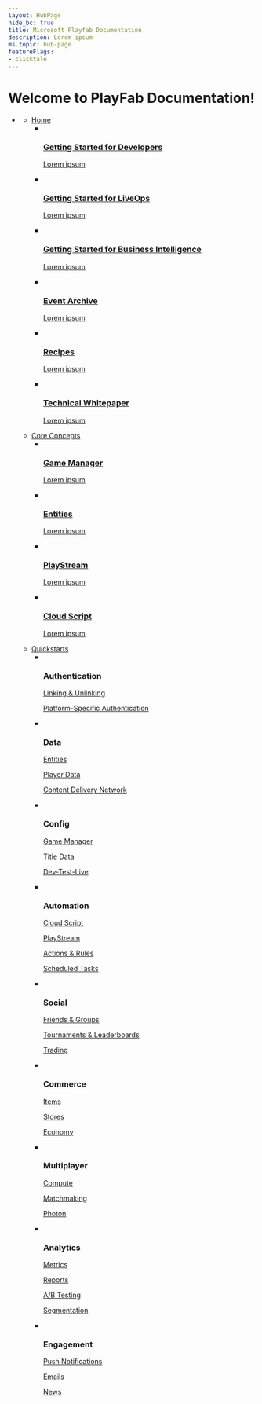 ```yaml
---
layout: HubPage
hide_bc: true
title: Microsoft Playfab Documentation
description: Lorem ipsum
ms.topic: hub-page
featureFlags:
- clicktale
---
```

<div id="main" class="v2">
    <div class="container">
        <h1>Welcome to PlayFab Documentation!</h1>
        <ul class="pivots">
            <li>
                <a href="#main"></a>
                <ul id="main">
                    <li>
                        <a href="#start">Home</a>
                        <ul id="start" class="cardsC">
                            <li>
                                <a href="/playfab/personas/developer">
                                    <div class="cardSize">
                                        <div class="cardPadding">
                                            <div class="card">
                                                <div class="cardImageOuter">
                                                    <div class="cardImage">
                                                        <img src="/playfab/media/persona_developer.svg" alt="" />
                                                    </div>
                                                </div>
                                                <div class="cardText">
                                                    <h3>Getting Started for Developers</h3>
                                                    <p>Lorem ipsum</p>
                                                </div>
                                            </div>
                                        </div>
                                    </div>
                                </a>
                            </li>
                            <li>
                                <a href="/playfab/personas/liveops">
                                    <div class="cardSize">
                                        <div class="cardPadding">
                                            <div class="card">
                                                <div class="cardImageOuter">
                                                    <div class="cardImage">
                                                        <img src="/playfab/media/persona_liveops.svg" alt="" />
                                                    </div>
                                                </div>
                                                <div class="cardText">
                                                    <h3>Getting Started for LiveOps</h3>
                                                    <p>Lorem ipsum</p>
                                                </div>
                                            </div>
                                        </div>
                                    </div>
                                </a>
                            </li>
                            <li>
                                <a href="/playfab/personas/bi">
                                    <div class="cardSize">
                                        <div class="cardPadding">
                                            <div class="card">
                                                <div class="cardImageOuter">
                                                    <div class="cardImage">
                                                        <img src="/playfab/media/persona_business_intelligence.svg" alt="" />
                                                    </div>
                                                </div>
                                                <div class="cardText">
                                                    <h3>Getting Started for Business Intelligence</h3>
                                                    <p>Lorem ipsum</p>
                                                </div>
                                            </div>
                                        </div>
                                    </div>
                                </a>
                            </li>
                            <li>
                                <a href="/playfab/resources/event-archive">
                                <div class="cardSize">
                                    <div class="cardPadding">
                                        <div class="card">
                                            <div class="cardImageOuter">
                                                <div class="cardImage">
                                                    <img src="/playfab/media/resource_event_archive.svg" alt="">
                                                </div>
                                            </div>
                                            <div class="cardText">
                                                <h3>Event Archive</h3>
                                                <p>Lorem ipsum</p>
                                            </div>
                                        </div>
                                    </div>
                                </div>
                                </a>
                            </li>
                            <li>
                                <a href="/playfab/resources/recipes">
                                <div class="cardSize">
                                    <div class="cardPadding">
                                        <div class="card">
                                            <div class="cardImageOuter">
                                                <div class="cardImage">
                                                    <img src="/playfab/media/resource_recipes.svg" alt="">
                                                </div>
                                            </div>
                                            <div class="cardText">
                                                <h3>Recipes</h3>
                                                <p>Lorem ipsum</p>
                                            </div>
                                        </div>
                                    </div>
                                </div>
                                </a>
                            </li>
                            <li>
                                <a href="http://s3-us-west-2.amazonaws.com/api-playfab-com-craft-files/FileAssets/playfabtechnicalwhitepaper_2016.06.18.pdf">
                                <div class="cardSize">
                                    <div class="cardPadding">
                                        <div class="card">
                                            <div class="cardImageOuter">
                                                <div class="cardImage">
                                                    <img src="/playfab/media/resource_technical_whitepaper.svg" alt="">
                                                </div>
                                            </div>
                                            <div class="cardText">
                                                <h3>Technical Whitepaper</h3>
                                                <p>Lorem ipsum</p>
                                            </div>
                                        </div>
                                    </div>
                                </div>
                                </a>
                            </li>
                        </ul>
                    </li>
                    <li>
                        <a href="#concepts">Core Concepts</a>
                        <ul id="concepts" class="cardsC">
                            <li>
                                <a href="/playfab/features/config/gamemanager">
                                    <div class="cardSize">
                                        <div class="cardPadding">
                                            <div class="card">
                                                <div class="cardImageOuter">
                                                    <div class="cardImage bgdAccent1">
                                                        <img src="/playfab/media/core_concept_game_manager.svg" alt="" />
                                                    </div>
                                                </div>
                                                <div class="cardText">
                                                    <h3>Game Manager</h3>
                                                    <p>Lorem ipsum</p>
                                                </div>
                                            </div>
                                        </div>
                                    </div>
                                </a>
                            </li>
                            <li>
                                <a href="/playfab/features/data/entities">
                                    <div class="cardSize">
                                        <div class="cardPadding">
                                            <div class="card">
                                                <div class="cardImageOuter">
                                                    <div class="cardImage bgdAccent1">
                                                        <img src="/playfab/media/core_concept_entities.svg" alt="" />
                                                    </div>
                                                </div>
                                                <div class="cardText">
                                                    <h3>Entities</h3>
                                                    <p>Lorem ipsum</p>
                                                </div>
                                            </div>
                                        </div>
                                    </div>
                                </a>
                            </li>
                            <li>
                                <a href="/playfab/features/automation/playstream-events">
                                    <div class="cardSize">
                                        <div class="cardPadding">
                                            <div class="card">
                                                <div class="cardImageOuter">
                                                    <div class="cardImage bgdAccent1">
                                                        <img src="/playfab/media/core_concept_playstream.svg" alt="" />
                                                    </div>
                                                </div>
                                                <div class="cardText">
                                                    <h3>PlayStream</h3>
                                                    <p>Lorem ipsum</p>
                                                </div>
                                            </div>
                                        </div>
                                    </div>
                                </a>
                            </li>
                            <li>
                                <a href="/playfab/features/automation/cloudscript">
                                    <div class="cardSize">
                                        <div class="cardPadding">
                                            <div class="card">
                                                <div class="cardImageOuter">
                                                    <div class="cardImage bgdAccent1">
                                                        <img src="/playfab/media/core_concept_cloudscript.svg" alt="" />
                                                    </div>
                                                </div>
                                                <div class="cardText">
                                                    <h3>Cloud Script</h3>
                                                    <p>Lorem ipsum</p>
                                                </div>
                                            </div>
                                        </div>
                                    </div>
                                </a>
                            </li>
                        </ul>
                    </li>
                    <li>
                        <a href="#quickstarts">Quickstarts</a>
                        <ul id="quickstarts" class="cardsF">
                            <li>
                                <div class="cardSize">
                                    <div class="cardPadding">
                                        <div class="card">
                                            <div class="cardImageOuter">
                                                <div class="cardImage">
                                                    <img src="/playfab/media/quickstart_authentication.svg" alt="" />
                                                </div>
                                            </div>
                                            <div class="cardText">
                                                <h3>Authentication</h3>
                                                <p><a href="/playfab/features/authentication/linking-unlinking/quickstart">Linking &amp; Unlinking</a></p>
                                                <p><a href="/playfab/features/authentication/platform-specific-authentication/quickstart">Platform-Specific Authentication</a></p>
                                            </div>
                                        </div>
                                    </div>
                                </div>
                            </li>
                            <li>
                                <div class="cardSize">
                                    <div class="cardPadding">
                                        <div class="card">
                                            <div class="cardImageOuter">
                                                <div class="cardImage">
                                                    <img src="/playfab/media/quickstart_data.svg" alt="" />
                                                </div>
                                            </div>
                                            <div class="cardText">
                                                <h3>Data</h3>
                                                <p><a href="/playfab/features/data/entities/quickstart">Entities</a></p>
                                                <p><a href="/playfab/features/data/playerdata/quickstart">Player Data</a></p>
                                                <p><a href="/playfab/features/data/content-delivery-network/quickstart">Content Delivery Network</a></p>
                                            </div>
                                        </div>
                                    </div>
                                </div>
                            </li>
                            <li>
                                <div class="cardSize">
                                    <div class="cardPadding">
                                        <div class="card">
                                            <div class="cardImageOuter">
                                                <div class="cardImage">
                                                    <img src="/playfab/media/quickstart_config.svg" alt="" />
                                                </div>
                                            </div>
                                            <div class="cardText">
                                                <h3>Config</h3>
                                                <p><a href="/playfab/features/config/gamemanager/quickstart">Game Manager</a></p>
                                                <p><a href="/playfab/features/config/titledata/quickstart">Title Data</a></p>
                                                <p><a href="/playfab/features/config/dev-test-live/quickstart">Dev-Test-Live</a></p>
                                            </div>
                                        </div>
                                    </div>
                                </div>
                            </li>
                            <li>
                                <div class="cardSize">
                                    <div class="cardPadding">
                                        <div class="card">
                                            <div class="cardImageOuter">
                                                <div class="cardImage">
                                                    <img src="/playfab/media/quickstart_automation.svg" alt="" />
                                                </div>
                                            </div>
                                            <div class="cardText">
                                                <h3>Automation</h3>
                                                <p><a href="/playfab/features/automation/cloudscript/quickstart">Cloud Script</a></p>
                                                <p><a href="/playfab/features/automation/playstream-events/quickstart">PlayStream</a></p>
                                                <p><a href="/playfab/features/automation/actions-rules/quickstart">Actions &amp; Rules</a></p>
                                                <p><a href="/playfab/features/automation/scheduled-tasks/quickstart">Scheduled Tasks</a></p>
                                            </div>
                                        </div>
                                    </div>
                                </div>
                            </li>
                            <li>
                                <div class="cardSize">
                                    <div class="cardPadding">
                                        <div class="card">
                                            <div class="cardImageOuter">
                                                <div class="cardImage">
                                                    <img src="/playfab/media/quickstart_social.svg" alt="" />
                                                </div>
                                            </div>
                                            <div class="cardText">
                                                <h3>Social</h3>
                                                <p><a href="/playfab/features/social/friends-groups/quickstart">Friends &amp; Groups</a></p>
                                                <p><a href="/playfab/features/social/tournaments-leaderboards/quickstart">Tournaments &amp; Leaderboards</a></p>
                                                <p><a href="/playfab/features/social/trading/quickstart">Trading</a></p>
                                            </div>
                                        </div>
                                    </div>
                                </div>
                            </li>
                            <li>
                                <div class="cardSize">
                                    <div class="cardPadding">
                                        <div class="card">
                                            <div class="cardImageOuter">
                                                <div class="cardImage">
                                                    <img src="/playfab/media/quickstart_commerce.svg" alt="" />
                                                </div>
                                            </div>
                                            <div class="cardText">
                                                <h3>Commerce</h3>
                                                <p><a href="/playfab/features/commerce/items/quickstart">Items</a></p>
                                                <p><a href="/playfab/features/commerce/stores/quickstart">Stores</a></p>
                                                <p><a href="/playfab/features/commerce/economy/quickstart">Economy</a></p>
                                            </div>
                                        </div>
                                    </div>
                                </div>
                            </li>
                            <li>
                                <div class="cardSize">
                                    <div class="cardPadding">
                                        <div class="card">
                                            <div class="cardImageOuter">
                                                <div class="cardImage">
                                                    <img src="/playfab/media/quickstart_multiplayer.svg" alt="" />
                                                </div>
                                            </div>
                                            <div class="cardText">
                                                <h3>Multiplayer</h3>
                                                <p><a href="/playfab/features/multiplayer/compute/quickstart">Compute</a></p>
                                                <p><a href="/playfab/features/multiplayer/matchmaking/quickstart">Matchmaking</a></p>
                                                <p><a href="/playfab/features/multiplayer/photon/quickstart">Photon</a></p>
                                            </div>
                                        </div>
                                    </div>
                                </div>
                            </li>
                            <li>
                                <div class="cardSize">
                                    <div class="cardPadding">
                                        <div class="card">
                                            <div class="cardImageOuter">
                                                <div class="cardImage">
                                                    <img src="/playfab/media/quickstart_analytics.svg" alt="" />
                                                </div>
                                            </div>
                                            <div class="cardText">
                                                <h3>Analytics</h3>
                                                <p><a href="/playfab/features/analytics/metrics/quickstart">Metrics</a></p>
                                                <p><a href="/playfab/features/analytics/reports/quickstart">Reports</a></p>
                                                <p><a href="/playfab/features/analytics/ab-testing/quickstart">A/B Testing</a></p>
                                                <p><a href="/playfab/features/analytics/segmentation/quickstart">Segmentation</a></p>
                                            </div>
                                        </div>
                                    </div>
                                </div>
                            </li>
                            <li>
                                <div class="cardSize">
                                    <div class="cardPadding">
                                        <div class="card">
                                            <div class="cardImageOuter">
                                                <div class="cardImage">
                                                    <img src="/playfab/media/quickstart_engagement.svg" alt="" />
                                                </div>
                                            </div>
                                            <div class="cardText">
                                                <h3>Engagement</h3>
                                                <p><a href="/playfab/features/engagement/push-notifications/quickstart">Push Notifications</a></p>
                                                <p><a href="/playfab/features/engagement/emails/quickstart">Emails</a></p>
                                                <p><a href="/playfab/features/engagement/news/quickstart">News</a></p>
                                            </div>
                                        </div>
                                    </div>
                                </div>
                            </li>
                        </ul>
                    </li>
                </ul>
            </li>
        </ul>
    </div>
</div>